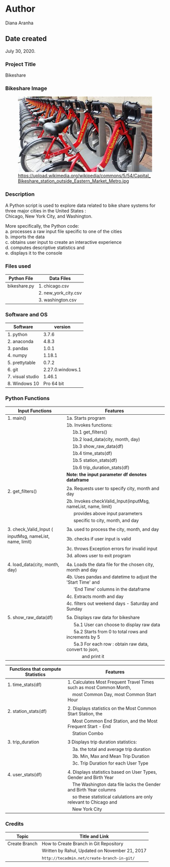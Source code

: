 # Author

Diana Aranha

## Date created

July 30, 2020.

### Project Title

Bikeshare

### Bikeshare Image

<figure>
    <img src = "images/The-Capital-Bikeshare.png" width="600"/>
    <figcaption>
        <a href ="https://upload.wikimedia.org/wikipedia/commons/5/54/Capital_Bikeshare_station_outside_Eastern_Market_Metro.jpg">
        https://upload.wikimedia.org/wikipedia/commons/5/54/Capital_Bikeshare_station_outside_Eastern_Market_Metro.jpg</a>
    </figcaption>
</figure>

### Description

A Python script is used to explore data related to bike share systems for three major cities in the United States : <br/>
Chicago, New York City, and Washington.<br/>

More specifically, the Python code:<br/>
a. processes a raw input file specific to one of the cities<br/>
b. imports the data<br/>
c. obtains user input to create an interactive experience<br/>
d. computes descriptive statistics and<br/>
e. displays it to the console<br/>

### Files used

| Python File   |  Data Files            |
| ------------- |  --------------------- |
| bikeshare.py  |  1. chicago.csv        |
|               |  2. new_york_city.csv  |
|               |  3. washington.csv     |

### Software and OS

| Software         |  version          |
|------------------|-------------------|
| 1. python        |  3.7.6            |
| 2. anaconda      |  4.8.3            |
| 3. pandas        |  1.0.1            |
| 4. numpy         |  1.18.1           |
| 5. prettytable   |  0.7.2            |
| 6. git           |  2.27.0.windows.1 |
| 7. visual studio |  1.46.1           |
| 8. Windows 10    |  Pro 64 bit       |

### Python Functions

| Input Functions                     | Features                                                                                    |
|-------------------------------------|---------------------------------------------------------------------------------------------|
| 1. main()                           | 1a. Starts program                                                                          |
|                                     | 1b. Invokes functions:                                                                      |
|                                     | &nbsp;&nbsp;&nbsp;&nbsp;&nbsp;1b.1  get_filters()                                           |
|                                     | &nbsp;&nbsp;&nbsp;&nbsp;&nbsp;1b.2  load_data(city, month, day)                             |
|                                     | &nbsp;&nbsp;&nbsp;&nbsp;&nbsp;1b.3  show_raw_data(df)                                       |
|                                     | &nbsp;&nbsp;&nbsp;&nbsp;&nbsp;1b.4  time_stats(df)                                          |
|                                     | &nbsp;&nbsp;&nbsp;&nbsp;&nbsp;1b.5  station_stats(df)                                       |
|                                     | &nbsp;&nbsp;&nbsp;&nbsp;&nbsp;1b.6  trip_duration_stats(df)                                 |
|                                     |**Note: the input parameter df denotes dataframe**                                           |
|                                     |                                                                                             |
| 2. get_filters()                    | 2a. Requests user to specify city, month and day                                            |
|                                     | 2b. Invokes checkValid_Input(inputMsg, nameList, name, limit)                               |
|                                     | &nbsp;&nbsp;&nbsp;&nbsp;&nbsp;&nbsp;provides above input parameters                         |
|                                     | &nbsp;&nbsp;&nbsp;&nbsp;&nbsp;&nbsp;specific to city, month, and day                        |  
|                                     |                                                                                             |
| 3. check_Valid_Input (              | 3a. used to process the city, month, and day                                                |
|    inputMsg, nameList, name, limit) | 3b. checks if user input is valid                                                           |
|                                     | 3c. throws Exception errors for invalid input                                               |
|                                     | 3d. allows user to exit program                                                             |
|                                     |                                                                                             |
| 4. load_data(city, month, day)      | 4a. Loads the data file for the chosen city, month and day                                  |
|                                     | 4b. Uses pandas and datetime to adjust the 'Start Time' and                                 |
|                                     | &nbsp;&nbsp;&nbsp;&nbsp;&nbsp;&nbsp;'End Time' columns in the dataframe                     |
|                                     | 4c. Extracts month and day                                                                  |
|                                     | 4c. filters out weekend days - Saturday and Sunday                                          |
|                                     |                                                                                             |
| 5. show_raw_data(df)                | 5a. Displays raw data for bikeshare                                                         |
|                                     | &nbsp;&nbsp;&nbsp;&nbsp;&nbsp;&nbsp;5a.1 User can choose to display raw data                |
|                                     | &nbsp;&nbsp;&nbsp;&nbsp;&nbsp;&nbsp;5a.2 Starts from 0 to total rows and increments by 5    |
|                                     | &nbsp;&nbsp;&nbsp;&nbsp;&nbsp;&nbsp;5a.3 For each row : obtain raw data, convert to json,   |
|                                     | &nbsp;&nbsp;&nbsp;&nbsp;&nbsp;&nbsp;&nbsp;&nbsp;&nbsp;&nbsp;&nbsp;&nbsp;&nbsp;and print it  |

| Functions that compute Statistics   | Features                                                                                  |
|-------------------------------------|-------------------------------------------------------------------------------------------|
| 1. time_stats(df)                   | 1. Calculates Most Frequent Travel Times such as most Common Month,                       |
|                                     | &nbsp;&nbsp;&nbsp;&nbsp;most Common Day, most Common Start Hour                           |
|                                     |                                                                                           |
| 2. station_stats(df)                | 2. Displays statistics on the Most Common Start Station, the                              |
|                                     | &nbsp;&nbsp;&nbsp;&nbsp;Most Common End Station, and the Most Frequent Start - End        |
|                                     | &nbsp;&nbsp;&nbsp;&nbsp;Station Combo                                                     |
|                                     |                                                                                           |
| 3. trip_duration                    | 3  Displays trip duration statistics:                                                     |
|                                     | &nbsp;&nbsp;&nbsp;&nbsp;3a. the total and average trip duration                           |
|                                     | &nbsp;&nbsp;&nbsp;&nbsp;3b. Min, Max and Mean Trip Duration                               |
|                                     | &nbsp;&nbsp;&nbsp;&nbsp;3c. Trip Duration for each User Type                              |
|                                     |                                                                                           |
| 4. user_stats(df)                   | 4. Displays statistics based on User Types, Gender and Birth Year                         |
|                                     | &nbsp;&nbsp;&nbsp;&nbsp;The Washington data file lacks the Gender and Birth Year columns  |  
|                                     | &nbsp;&nbsp;&nbsp;&nbsp;so these statistical calulations are only relevant to Chicago and |
|                                     | &nbsp;&nbsp;&nbsp;&nbsp;New York City                                                     |

### Credits

| Topic           |  Title and Link
| --------------  |  ----------------------------------------------------------------------
| Create Branch   |  How to Create Branch in Git Repository
|                 |  Written by Rahul, Updated on November 21, 2017
|                 |  `http://tecadmin.net/create-branch-in-git/`
